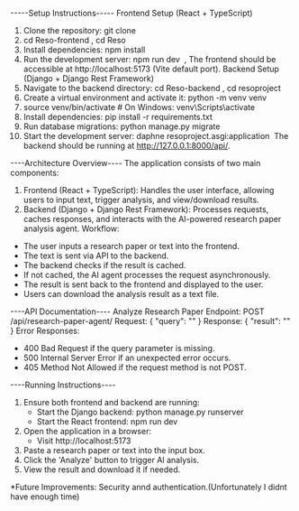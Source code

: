 -----Setup Instructions-----
Frontend Setup (React + TypeScript)
1. Clone the repository: git clone <your-repository-url>
2. cd Reso-frontend , cd Reso
3. Install dependencies: npm install
4. Run the development server: npm run dev  , The frontend should be accessible at http://localhost:5173 (Vite default port).
Backend Setup (Django + Django Rest Framework)
1. Navigate to the backend directory: cd Reso-backend , cd resoproject
2. Create a virtual environment and activate it: python -m venv venv
3. source venv/bin/activate  # On Windows: venv\Scripts\activate
4. Install dependencies: pip install -r requirements.txt
5. Run database migrations: python manage.py migrate
6. Start the development server: daphne resoproject.asgi:application   The backend should be running at http://127.0.0.1:8000/api/.

----Architecture Overview----
The application consists of two main components:
1. Frontend (React + TypeScript): Handles the user interface, allowing users to input text, trigger analysis, and view/download results.
2. Backend (Django + Django Rest Framework): Processes requests, caches responses, and interacts with the AI-powered research paper analysis agent.
Workflow:
* The user inputs a research paper or text into the frontend.
* The text is sent via API to the backend.
* The backend checks if the result is cached.
* If not cached, the AI agent processes the request asynchronously.
* The result is sent back to the frontend and displayed to the user.
* Users can download the analysis result as a text file.


----API Documentation----
Analyze Research Paper
Endpoint: POST /api/research-paper-agent/
Request:
{
  "query": "<research paper text>"
}
Response:
{
  "result": "<AI-generated analysis>"
}
Error Responses:
* 400 Bad Request if the query parameter is missing.
* 500 Internal Server Error if an unexpected error occurs.
* 405 Method Not Allowed if the request method is not POST.

----Running Instructions----
1. Ensure both frontend and backend are running:
    * Start the Django backend: python manage.py runserver
    * Start the React frontend: npm run dev
2. Open the application in a browser:
    * Visit http://localhost:5173
3. Paste a research paper or text into the input box.
4. Click the 'Analyze' button to trigger AI analysis.
5. View the result and download it if needed.

*Future Improvements: Security annd authentication.(Unfortunately I didnt have enough time)




